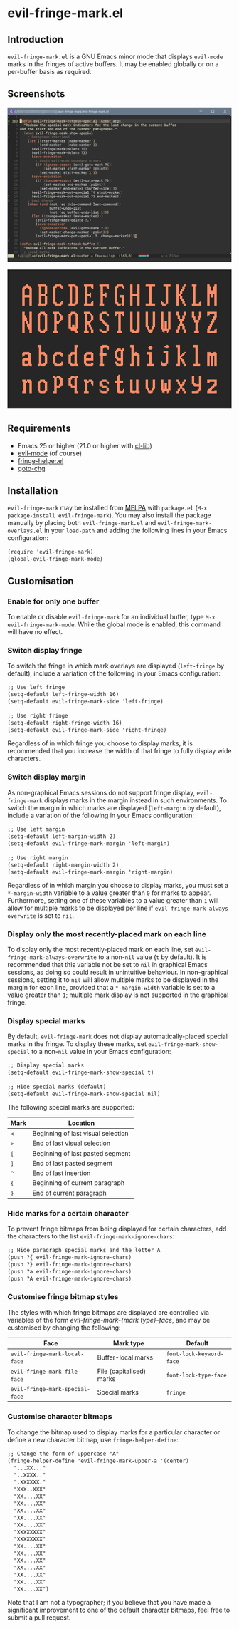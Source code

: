 # evil-fringe-mark.el

## Introduction

`evil-fringe-mark.el` is a GNU Emacs minor mode that displays `evil-mode` marks in the fringes of active buffers.  It may be enabled globally or on a per-buffer basis as required.

## Screenshots

![Window with several marks](img/window.png)

![Screenshot of character set](img/charset.png)

## Requirements

* Emacs 25 or higher (21.0 or higher with [cl-lib](http://elpa.gnu.org/packages/cl-lib.html))
* [evil-mode](https://github.com/emacs-evil/evil) (of course)
* [fringe-helper.el](https://github.com/nschum/fringe-helper.el)
* [goto-chg](https://github.com/emacs-evil/goto-chg)

## Installation

`evil-fringe-mark` may be installed from [MELPA](https://github.com/milkypostman/melpa.git) with `package.el` (`M-x package-install evil-fringe-mark`).  You may also install the package manually by placing both `evil-fringe-mark.el` and `evil-fringe-mark-overlays.el` in your `load-path` and adding the following lines in your Emacs configuration:

```
(require 'evil-fringe-mark)
(global-evil-fringe-mark-mode)
```

## Customisation

### Enable for only one buffer

To enable or disable `evil-fringe-mark` for an individual buffer, type `M-x evil-fringe-mark-mode`.  While the global mode is enabled, this command will have no effect.

### Switch display fringe

To switch the fringe in which mark overlays are displayed (`left-fringe` by default), include a variation of the following in your Emacs configuration:

```
;; Use left fringe
(setq-default left-fringe-width 16)
(setq-default evil-fringe-mark-side 'left-fringe)

;; Use right fringe
(setq-default right-fringe-width 16)
(setq-default evil-fringe-mark-side 'right-fringe)
```

Regardless of in which fringe you choose to display marks, it is recommended that you increase the width of that fringe to fully display wide characters.

### Switch display margin

As non-graphical Emacs sessions do not support fringe display, `evil-fringe-mark` displays marks in the margin instead in such environments.  To switch the margin in which marks are displayed (`left-margin` by default), include a variation of the following in your Emacs configuration:

```
;; Use left margin
(setq-default left-margin-width 2)
(setq-default evil-fringe-mark-margin 'left-margin)

;; Use right margin
(setq-default right-margin-width 2)
(setq-default evil-fringe-mark-margin 'right-margin)
```

Regardless of in which margin you choose to display marks, you must set a `*-margin-width` variable to a value greater than `0` for marks to appear.  Furthermore, setting one of these variables to a value greater than `1` will allow for multiple marks to be displayed per line if `evil-fringe-mark-always-overwrite` is set to `nil`.

### Display only the most recently-placed mark on each line

To display only the most recently-placed mark on each line, set `evil-fringe-mark-always-overwrite` to a non-`nil` value (`t` by default).  It is recommended that this variable not be set to `nil` in graphical Emacs sessions, as doing so could result in unintuitive behaviour.  In non-graphical sessions, setting it to `nil` will allow multiple marks to be displayed in the margin for each line, provided that a `*-margin-width` variable is set to a value greater than `1`; multiple mark display is not supported in the graphical fringe.

### Display special marks

By default, `evil-fringe-mark` does not display automatically-placed special marks in the fringe.  To display these marks, set `evil-fringe-mark-show-special` to a non-`nil` value in your Emacs configuration:

```
;; Display special marks
(setq-default evil-fringe-mark-show-special t)

;; Hide special marks (default)
(setq-default evil-fringe-mark-show-special nil)
```

The following special marks are supported:

| Mark | Location                           |
|------|------------------------------------|
| `<`  | Beginning of last visual selection |
| `>`  | End of last visual selection       |
| `[`  | Beginning of last pasted segment   |
| `]`  | End of last pasted segment         |
| `^`  | End of last insertion              |
| `{`  | Beginning of current paragraph     |
| `}`  | End of current paragraph           |

### Hide marks for a certain character

To prevent fringe bitmaps from being displayed for certain characters, add the characters to the list `evil-fringe-mark-ignore-chars`:

```
;; Hide paragraph special marks and the letter A
(push ?{ evil-fringe-mark-ignore-chars)
(push ?} evil-fringe-mark-ignore-chars)
(push ?a evil-fringe-mark-ignore-chars)
(push ?A evil-fringe-mark-ignore-chars)
```

### Customise fringe bitmap styles

The styles with which fringe bitmaps are displayed are controlled via variables of the form *evil-fringe-mark-{mark type}-face*, and may be customised by changing the following:

| Face                            | Mark type                | Default                  |
|---------------------------------|--------------------------|--------------------------|
| `evil-fringe-mark-local-face`   | Buffer-local marks       | `font-lock-keyword-face` |
| `evil-fringe-mark-file-face`    | File (capitalised) marks | `font-lock-type-face`    |
| `evil-fringe-mark-special-face` | Special marks            | `fringe`                 |

### Customise character bitmaps

To change the bitmap used to display marks for a particular character or define a new character bitmap, use `fringe-helper-define`:

```
;; Change the form of uppercase "A"
(fringe-helper-define 'evil-fringe-mark-upper-a '(center)
  "...XX..."
  "..XXXX.."
  ".XXXXXX."
  "XXX..XXX"
  "XX....XX"
  "XX....XX"
  "XX....XX"
  "XX....XX"
  "XX....XX"
  "XXXXXXXX"
  "XXXXXXXX"
  "XX....XX"
  "XX....XX"
  "XX....XX"
  "XX....XX"
  "XX....XX"
  "XX....XX"
  "XX....XX")
```

Note that I am not a typographer; if you believe that you have made a significant improvement to one of the default character bitmaps, feel free to submit a pull request.
